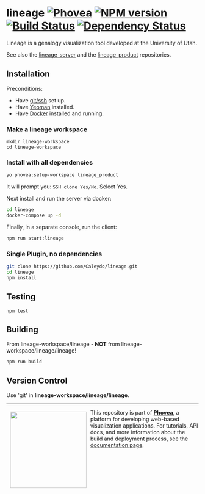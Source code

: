 lineage [![Phovea][phovea-image]][phovea-url] [![NPM version][npm-image]][npm-url] [![Build Status][travis-image]][travis-url] [![Dependency Status][daviddm-image]][daviddm-url]
=====================

Lineage is a genalogy visualization tool developed at the University of Utah. 

See also the [lineage_server](https://github.com/Caleydo/lineage_server) and the [lineage_product](https://github.com/Caleydo/lineage_product/) repositories.


## Installation

Preconditions:
 * Have [git/ssh](https://help.github.com/articles/signing-commits-with-gpg/) set up.
 * Have [Yeoman](http://yeoman.io/) installed.
 * Have [Docker](https://www.docker.com/) installed and running.

### Make a lineage workspace
```
mkdir lineage-workspace
cd lineage-workspace
```

### Install with all dependencies

```bash
yo phovea:setup-workspace lineage_product
```
It will prompt you: `SSH clone Yes/No`. Select Yes.

Next install and run the server via docker:
```bash
cd lineage
docker-compose up -d
```
Finally, in a separate console, run the client:
```bash
npm run start:lineage
```

### Single Plugin, no dependencies

```bash
git clone https://github.com/Caleydo/lineage.git
cd lineage
npm install
```

Testing
-------

```
npm test
```

Building
--------
From lineage-workspace/lineage - **NOT** from lineage-workspace/lineage/lineage!
```
npm run build
```

Version Control
--------
Use 'git' in **lineage-workspace/lineage/lineage**.



***

<a href="https://caleydo.org"><img src="http://caleydo.org/assets/images/logos/caleydo.svg" align="left" width="200px" hspace="10" vspace="6"></a>
This repository is part of **[Phovea](http://phovea.caleydo.org/)**, a platform for developing web-based visualization applications. For tutorials, API docs, and more information about the build and deployment process, see the [documentation page](http://phovea.caleydo.org).


[phovea-image]: https://img.shields.io/badge/Phovea-Application-1BA64E.svg
[phovea-url]: https://phovea.caleydo.org
[npm-image]: https://badge.fury.io/js/lineage.svg
[npm-url]: https://npmjs.org/package/lineage
[travis-image]: https://travis-ci.org/Caleydo/lineage.svg?branch=master
[travis-url]: https://travis-ci.org/Caleydo/lineage
[daviddm-image]: https://david-dm.org/Caleydo/lineage/status.svg
[daviddm-url]: https://david-dm.org/Caleydo/lineage
